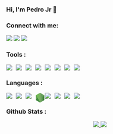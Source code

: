 ### Hi, I'm Pedro Jr 👋
<!--
## I'm a Front-End Developer!

- 🔭 I’m currently developing a mobile app
- 🌱 I’m currently learning advanced concepts of React Native
- 👯 I’m looking to collaborate with other content creators
- 🥅 2020 Goals: Contribute more to Open Source projects
- ⚡ Fun fact: I love to run and crossfit

-->

### Connect with me:

<div>
  <a href="https://instagram.com/prdsj91" target="_blank"><img src="https://img.shields.io/badge/-Instagram-%23E4405F?style=for-the-badge&logo=instagram&logoColor=white" target="_blank"></a>
  <a href="https://www.linkedin.com/in/prdsj/" target="_blank"><img src="https://img.shields.io/badge/-LinkedIn-%230077B5?style=for-the-badge&logo=linkedin&logoColor=white" target="_blank"></a>
  <a href = "mailto:prdsj91@gmail.com"><img src="https://img.shields.io/badge/-Gmail-%23333?style=for-the-badge&logo=gmail&logoColor=white" target="_blank"></a>
</div>

### Tools :

<div>
<!--
<img align="left" alt="Visual Studio Code" width="26px" src="https://raw.githubusercontent.com/github/explore/80688e429a7d4ef2fca1e82350fe8e3517d3494d/topics/visual-studio-code/visual-studio-code.png" />
<img align="left" alt="Git" width="26px" src="https://raw.githubusercontent.com/github/explore/80688e429a7d4ef2fca1e82350fe8e3517d3494d/topics/git/git.png" />
<img align="left" alt="GitHub" width="26px" src="https://raw.githubusercontent.com/github/explore/78df643247d429f6cc873026c0622819ad797942/topics/github/github.png" />
<img align="left" alt="Terminal" width="26px" src="https://raw.githubusercontent.com/github/explore/80688e429a7d4ef2fca1e82350fe8e3517d3494d/topics/terminal/terminal.png" />
-->
<img align="left" width="26px" src="https://cdn.jsdelivr.net/gh/devicons/devicon/icons/vscode/vscode-original.svg" />
<!-- <img align="left" width="26px" src="https://cdn.jsdelivr.net/gh/devicons/devicon/icons/git/git-original-wordmark.svg" /> -->
<!-- <img align="left" width="26px" src="https://cdn.jsdelivr.net/gh/devicons/devicon/icons/git/git-plain-wordmark.svg" /> -->
<img align="left" width="26px" src="https://cdn.jsdelivr.net/gh/devicons/devicon/icons/git/git-plain.svg" />
<img align="left" width="26px" src="https://cdn.jsdelivr.net/gh/devicons/devicon/icons/jira/jira-original.svg" />
<img align="left" width="26px" src="https://cdn.jsdelivr.net/gh/devicons/devicon/icons/firebase/firebase-plain.svg" />
<img align="left" width="26px" src="https://cdn.jsdelivr.net/gh/devicons/devicon/icons/bitbucket/bitbucket-original.svg" />
<img align="left" width="26px" src="https://cdn.jsdelivr.net/gh/devicons/devicon/icons/canva/canva-original.svg" />
<img align="left" width="26px" src="https://cdn.jsdelivr.net/gh/devicons/devicon/icons/devicon/devicon-original.svg" />
<img align="left" width="26px" src="https://cdn.jsdelivr.net/gh/devicons/devicon/icons/handlebars/handlebars-original.svg" />
  
</div>

<br />

### Languages :

<!-- 
<div>
<img align="left" alt="HTML5" width="26px" src="https://raw.githubusercontent.com/github/explore/80688e429a7d4ef2fca1e82350fe8e3517d3494d/topics/html/html.png" />
<img align="left" alt="CSS3" width="26px" src="https://raw.githubusercontent.com/github/explore/80688e429a7d4ef2fca1e82350fe8e3517d3494d/topics/css/css.png" />
<img align="left" alt="JavaScript" width="26px" src="https://raw.githubusercontent.com/github/explore/80688e429a7d4ef2fca1e82350fe8e3517d3494d/topics/javascript/javascript.png" />
<img align="left" alt="React" width="26px" src="https://raw.githubusercontent.com/github/explore/e94815998e4e0713912fed477a1f346ec04c3da2/topics/react/react.png" />
<img align="left" alt="Node.js" width="26px" src="https://raw.githubusercontent.com/github/explore/80688e429a7d4ef2fca1e82350fe8e3517d3494d/topics/nodejs/nodejs.png" />
<img align="left" alt="MySQL" width="26px" src="https://raw.githubusercontent.com/github/explore/80688e429a7d4ef2fca1e82350fe8e3517d3494d/topics/mysql/mysql.png" />
<img align="left" alt="MongoDB" width="26px" src="https://raw.githubusercontent.com/github/explore/80688e429a7d4ef2fca1e82350fe8e3517d3494d/topics/mongodb/mongodb.png" />
</div>
-->

<img width="26px" align="left" src="https://cdn.jsdelivr.net/gh/devicons/devicon/icons/javascript/javascript-plain.svg" />
<!-- <img width="26px" align="left" src="https://cdn.jsdelivr.net/gh/devicons/devicon/icons/nodejs/nodejs-original.svg" /> -->
<img width="26px" align="left"src="https://cdn.jsdelivr.net/gh/devicons/devicon/icons/html5/html5-plain.svg" />
<img width="26px" align="left" src="https://cdn.jsdelivr.net/gh/devicons/devicon/icons/css3/css3-plain.svg" />
<!-- <img height="30" width="30px" align="left" src="https://cdn.jsdelivr.net/gh/devicons/devicon/icons/nodejs/nodejs-plain-wordmark.svg" /> -->
<img align="left" alt="Node.js" width="26px" src="https://raw.githubusercontent.com/github/explore/80688e429a7d4ef2fca1e82350fe8e3517d3494d/topics/nodejs/nodejs.png" />
<img width="26px" align="left" src="https://cdn.jsdelivr.net/gh/devicons/devicon/icons/react/react-original.svg" />
<img width="26px" align="left" src="https://cdn.jsdelivr.net/gh/devicons/devicon/icons/redux/redux-original.svg" />
<img width="26px" align="left" src="https://cdn.jsdelivr.net/gh/devicons/devicon/icons/mongodb/mongodb-plain.svg" />
<!-- <img width="26px" align="left" src="https://cdn.jsdelivr.net/gh/devicons/devicon/icons/mongodb/mongodb-original.svg" /> -->
<img width="26px" align="left" src="https://cdn.jsdelivr.net/gh/devicons/devicon/icons/mysql/mysql-plain-wordmark.svg" />
<!-- <img width="26px" align="left" src="https://cdn.jsdelivr.net/gh/devicons/devicon/icons/mysql/mysql-original-wordmark.svg" /> -->

<br />

### Github Stats :

<div align="center">
  <a href="https://github.com/rn-prdsj">
  <img height="180em" src="https://github-readme-stats.vercel.app/api?username=rn-prdsj&show_icons=true&theme=dark&include_all_commits=true&count_private=true"/>
  <img height="180em" src="https://github-readme-stats.vercel.app/api/top-langs/?username=rn-prdsj&layout=compact&langs_count=7&theme=dark"/>
</div>

